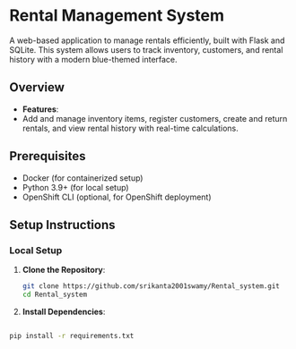 # Rental Management System

A web-based application to manage rentals efficiently, built with Flask and SQLite. This system allows users to track inventory, customers, and rental history with a modern blue-themed interface.

## Overview

- **Features**:
- Add and manage inventory items, register customers, create and return rentals, and view rental history with real-time calculations.

## Prerequisites

- Docker (for containerized setup)
- Python 3.9+ (for local setup)
- OpenShift CLI (optional, for OpenShift deployment)

## Setup Instructions

### Local Setup

1. **Clone the Repository**:

   ```bash
   git clone https://github.com/srikanta2001swamy/Rental_system.git
   cd Rental_system
2. **Install Dependencies**:

```bash

pip install -r requirements.txt
